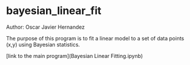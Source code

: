 # bayesian_linear_fit


Author: Oscar Javier Hernandez


The purpose of this program is to fit a linear model to a set of data points (x,y) using Bayesian statistics. 

[link to the main program](Bayesian Linear Fitting.ipynb)

